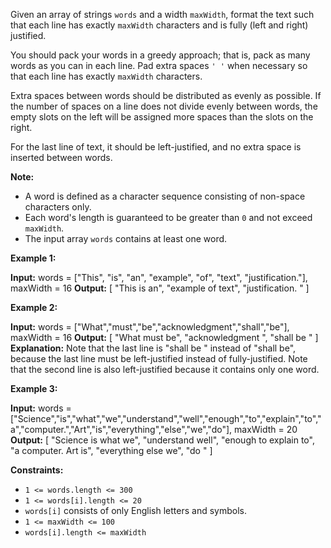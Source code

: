 
Given an array of strings  `words`  and a width  `maxWidth`, format the text such that each line has exactly  `maxWidth`  characters and is fully (left and right) justified.

You should pack your words in a greedy approach; that is, pack as many words as you can in each line. Pad extra spaces  `' '`  when necessary so that each line has exactly  `maxWidth`  characters.

Extra spaces between words should be distributed as evenly as possible. If the number of spaces on a line does not divide evenly between words, the empty slots on the left will be assigned more spaces than the slots on the right.

For the last line of text, it should be left-justified, and no extra space is inserted between words.

**Note:**

-   A word is defined as a character sequence consisting of non-space characters only.
-   Each word's length is guaranteed to be greater than  `0`  and not exceed  `maxWidth`.
-   The input array  `words`  contains at least one word.

**Example 1:**

**Input:** words = ["This", "is", "an", "example", "of", "text", "justification."], maxWidth = 16
**Output:**
[
"This    is    an",
"example  of text",
"justification.  "
]

**Example 2:**

**Input:** words = ["What","must","be","acknowledgment","shall","be"], maxWidth = 16
**Output:**
[
"What   must   be",
"acknowledgment  ",
"shall be        "
]
**Explanation:** Note that the last line is "shall be    " instead of "shall     be", because the last line must be left-justified instead of fully-justified.
Note that the second line is also left-justified because it contains only one word.

**Example 3:**

**Input:** words = ["Science","is","what","we","understand","well","enough","to","explain","to","a","computer.","Art","is","everything","else","we","do"], maxWidth = 20
**Output:**
[
"Science  is  what we",
"understand      well",
"enough to explain to",
"a  computer.  Art is",
"everything  else  we",
"do                  "
]

**Constraints:**

-   `1 <= words.length <= 300`
-   `1 <= words[i].length <= 20`
-   `words[i]`  consists of only English letters and symbols.
-   `1 <= maxWidth <= 100`
-   `words[i].length <= maxWidth`